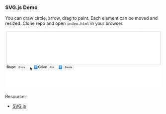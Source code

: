 ### SVG.js Demo

You can draw circle, arrow, drag to paint. Each element can be moved and resized. Clone repo and open `index.html` in your browser.

![Demo](svg_js_demo.gif)

Resource:
* [SVG.js](svgjs.com)